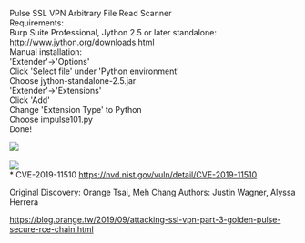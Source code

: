 

Pulse SSL VPN Arbitrary File Read Scanner<br>
Requirements:<br>
Burp Suite Professional, Jython 2.5 or later standalone: http://www.jython.org/downloads.html
<br>
Manual installation:<br>
'Extender'->'Options'<br>
Click 'Select file' under 'Python environment'<br>
Choose jython-standalone-2.5.jar<br>
'Extender'->'Extensions'<br>
Click 'Add'<br>
Change 'Extension Type' to Python<br>
Choose impulse101.py<br>
Done!<br>


<img src=https://raw.githubusercontent.com/antichown/vpn-ssl-pulse/master/vpn2.png>
<br><br>
<img src=https://raw.githubusercontent.com/antichown/vpn-ssl-pulse/master/new2.png>
<br>
* CVE-2019-11510 <a href="https://nvd.nist.gov/vuln/detail/CVE-2019-11510">https://nvd.nist.gov/vuln/detail/CVE-2019-11510</a>
<br>

Original Discovery: Orange Tsai, Meh Chang
Authors: Justin Wagner, Alyssa Herrera

https://blog.orange.tw/2019/09/attacking-ssl-vpn-part-3-golden-pulse-secure-rce-chain.html


